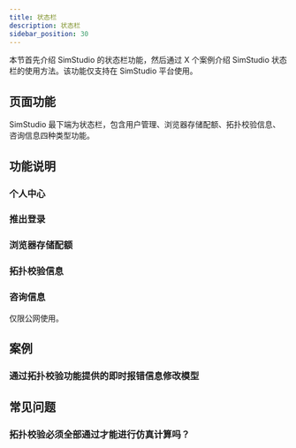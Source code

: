 ```yaml
---
title: 状态栏
description: 状态栏
sidebar_position: 30
---
```


本节首先介绍 SimStudio 的状态栏功能，然后通过 X 个案例介绍 SimStudio 状态栏的使用方法。该功能仅支持在 SimStudio 平台使用。

## 页面功能

SimStudio 最下端为状态栏，包含用户管理、浏览器存储配额、拓扑校验信息、咨询信息四种类型功能。

## 功能说明

### 个人中心

### 推出登录

### 浏览器存储配额

### 拓扑校验信息

### 咨询信息

仅限公网使用。

## 案例

### 通过拓扑校验功能提供的即时报错信息修改模型

## 常见问题

### 拓扑校验必须全部通过才能进行仿真计算吗？